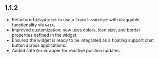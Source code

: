## 1.1.2

- Refactored `AdvyWidget` to use a `StatelessWidget` with draggable functionality via `GetX`.
- Improved customization: now uses colors, icon size, and border properties defined in the widget.
- Ensured the widget is ready to be integrated as a floating support chat button across applications.
- Added safe `Obx` wrapper for reactive position updates.